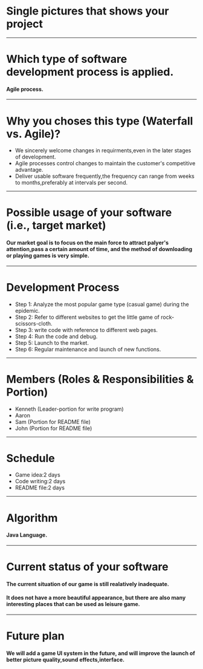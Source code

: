 # Single pictures that shows your project<br />
---------------------------------------
# Which type of software development process is applied.<br />
#### Agile process.<br />
---------------------------------------
# Why you choses this type (Waterfall vs. Agile)?<br />
* We sincerely welcome changes in requirments,even in the later stages of development.<br />
* Agile processes control changes to maintain the customer's competitive advantage.<br />
* Deliver usable software frequently,the frequency can range from weeks to months,preferably at intervals per second.<br />
---------------------------------------
# Possible usage of your software (i.e., target market)<br />
#### Our market goal is to focus on the main force to attract palyer's attention,pass a certain amount of time, and the method of downloading or playing games is very simple.<br />
---------------------------------------
# Development Process<br />
* Step 1: Analyze the most popular game type (casual game) during the epidemic.
* Step 2: Refer to different websites to get the little game of rock-scissors-cloth.
* Step 3: write code with reference to different web pages.
* Step 4: Run the code and debug.
* Step 5: Launch to the market.
* Step 6: Regular maintenance and launch of new functions.
---------------------------------------
# Members (Roles & Responsibilities & Portion)<br />
* Kenneth     (Leader-portion for write program)<br />
* Aaron<br />
* Sam         (Portion for README file)<br />
* John        (Portion for README file)<br />
---------------------------------------
# Schedule<br />
* Game idea:2 days<br />
* Code writing:2 days<br />
* README file:2 days<br />
---------------------------------------
# Algorithm<br />
#### Java Language.<br />
---------------------------------------
# Current status of your software<br />
#### The current situation of our game is still realatively inadequate.<br />
#### It does not have a more beautiful appearance, but there are also many interesting places that can be used as leisure game.<br />
---------------------------------------
# Future plan<br />
#### We will add a game UI system in the future, and will improve the launch of better picture quality,sound effects,interface.<br />
